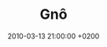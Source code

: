 ---
layout: post
title:  Gnô
date:   2010-03-13 21:00:00 +0200
categories: concert
location: Le Triton
image: gno2010-2.jpg
playlist: 
---